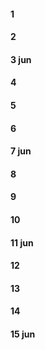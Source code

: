 #### 1
#### 2
#### 3  jun
#### 4
#### 5
#### 6
#### 7 jun
#### 8
#### 9
#### 10
#### 11 jun
#### 12
#### 13
#### 14
#### 15 jun